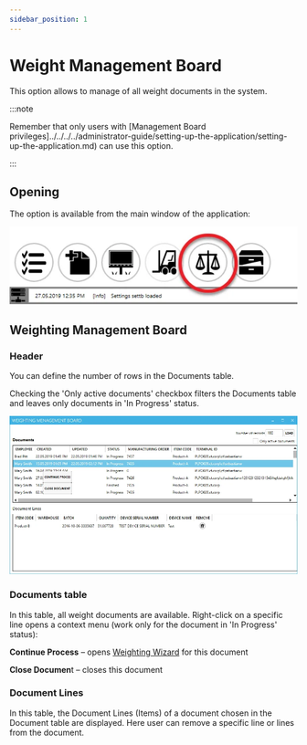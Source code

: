 ```yaml
---
sidebar_position: 1
---
```


# Weight Management Board

This option allows to manage of all weight documents in the system.

:::note

Remember that only users with [Management Board privileges]../../../../administrator-guide/setting-up-the-application/setting-up-the-application.md) can use this option.

:::

## Opening

The option is available from the main window of the application:

![Management Board](./media/weight-management-board/management-board-icon.webp)

## Weighting Management Board

### Header

You can define the number of rows in the Documents table.

Checking the 'Only active documents' checkbox filters the Documents table and leaves only documents in 'In Progress' status.

![Weighting Management Board](./media/weight-management-board/board.webp)

### Documents table

In this table, all weight documents are available. Right-click on a specific line opens a context menu (work only for the document in 'In Progress' status):

**Continue Process** – opens [Weighting Wizard](./weight-scale-module.md) for this document

**Close Documen**t – closes this document

### Document Lines

In this table, the Document Lines (Items) of a document chosen in the Document table are displayed. Here user can remove a specific line or lines from the document.
